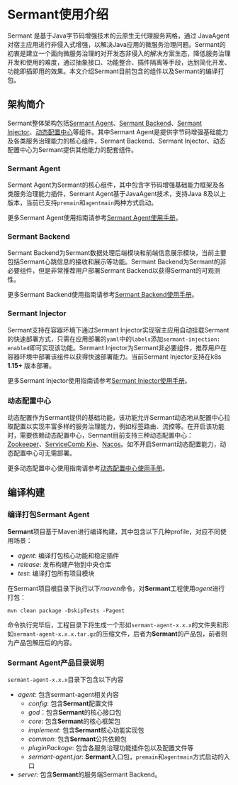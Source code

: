 # Sermant使用介绍

Sermant 是基于Java字节码增强技术的云原生无代理服务网格，通过 JavaAgent 
对宿主应用进行非侵入式增强，以解决Java应用的微服务治理问题。Sermant的初衷是建立一个面向微服务治理的对开发态非侵入的解决方案生态，降低服务治理开发和使用的难度，通过抽象接口、功能整合、插件隔离等手段，达到简化开发、功能即插即用的效果。本文介绍Sermant目前包含的组件以及Sermant的编译打包。

## 架构简介

Sermant整体架构包括[Sermant Agent](sermant-agent.md)、[Sermant Backend](sermant-backend.md)、[Sermant Injector](sermant-injector.md)、[动态配置中心](configuration-center.md)等组件。其中Sermant Agent是提供字节码增强基础能力及各类服务治理能力的核心组件，Sermant Backend、Sermant Injector、动态配置中心为Sermant提供其他能力的配套组件。

<MyImage src="/docs-img/sermant-arch.png"/>

### Sermant Agent

Sermant Agent为Sermant的核心组件，其中包含字节码增强基础能力框架及各类服务治理能力插件，Sermant Agent基于JavaAgent技术，支持Java 8及以上版本，当前已支持`premain`和`agentmain`两种方式启动。

更多Sermant Agent使用指南请参考[Sermant Agent使用手册](sermant-agent.md)。

### Sermant Backend

Sermant Backend为Sermant数据处理后端模块和前端信息展示模块，当前主要包括Sermant心跳信息的接收和展示等功能。Sermant Backend为Sermant的非必要组件，但是非常推荐用户部署Sermant Backend以获得Sermant的可观测性。

更多Sermant Backend使用指南请参考[Sermant Backend使用手册](sermant-backend.md)。

### Sermant Injector

Sermant支持在容器环境下通过Sermant Injector实现宿主应用自动挂载Sermant的快速部署方式，只需在应用部署的`yaml`中的`labels`添加`sermant-injection: enabled`即可实现该功能。Sermant Injector为Sermant非必要组件，推荐用户在容器环境中部署该组件以获得快速部署能力。当前Sermant Injector支持在k8s **1.15+** 版本部署。

更多Sermant Injector使用指南请参考[Sermant Injector使用手册](sermant-injector.md)。

### 动态配置中心

动态配置作为Sermant提供的基础功能，该功能允许Sermant动态地从配置中心拉取配置以实现丰富多样的服务治理能力，例如标签路由、流控等。在开启该功能时，需要依赖动态配置中心，Sermant目前支持三种动态配置中心：[Zookeeper](https://github.com/apache/zookeeper)、[ServiceComb Kie](https://github.com/apache/servicecomb-kie)、[Nacos](https://nacos.io/zh-cn/index.html)。如不开启Sermant动态配置能力，动态配置中心可无需部署。

更多动态配置中心使用指南请参考[动态配置中心使用手册](configuration-center.md)。

## 编译构建

### 编译打包Sermant Agent

**Sermant**项目基于Maven进行编译构建，其中包含以下几种profile，对应不同使用场景：

- *agent*: 编译打包核心功能和稳定插件
- *release*: 发布构建产物到中央仓库
- *test*: 编译打包所有项目模块

在Sermant项目根目录下执行以下*maven*命令，对**Sermant**工程使用*agent*进行打包：

```shell
mvn clean package -DskipTests -Pagent
```

命令执行完毕后，工程目录下将生成一个形如`sermant-agent-x.x.x`的文件夹和形如`sermant-agent-x.x.x.tar.gz`的压缩文件，后者为**Sermant**的产品包，前者则为产品包解压后的内容。

### Sermant Agent产品目录说明

`sermant-agent-x.x.x`目录下包含以下内容

- *agent*: 包含sermant-agent相关内容
    - *config*: 包含**Sermant**配置文件
    - *god*：包含**Sermant**的核心接口包
    - *core*: 包含**Sermant**的核心框架包
    - *implement*: 包含**Sermant**核心功能实现包
    - *common*: 包含**Sermant**公共依赖包
    - *pluginPackage*: 包含各服务治理功能插件包以及配置文件等
    - *sermant-agent.jar*: **Sermant**入口包，`premain`和`agentmain`方式启动的入口
- *server*: 包含**Sermant**的服务端Sermant Backend。
